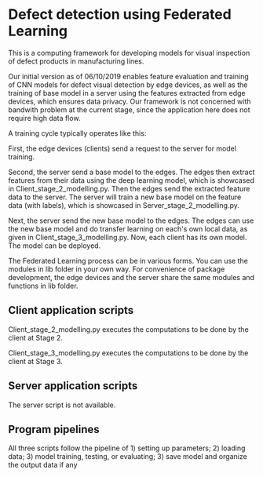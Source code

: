 # Defect detection using Federated Learning

This is a computing framework for developing models for visual inspection of defect products in manufacturing lines.

Our initial version as of 06/10/2019 enables feature evaluation and training of CNN models for defect visual detection by edge devices, as well as the training of base model in a server using the features extracted from edge devices, which ensures data privacy. Our framework is not concerned with bandwith problem at the current stage, since the application here does not require high data flow.

A training cycle typically operates like this:

First, the edge devices (clients) send a request to the server for model training.

Second, the server send a base model to the edges. The edges then extract features from their data using the deep learning model, which is showcased in Client_stage_2_modelling.py. Then the edges send the extracted feature data to the server. The server will train a new base model on the feature data (with labels), which is showcased in Server_stage_2_modelling.py.

Next, the server send the new base model to the edges. The edges can use the new base model and do transfer learning on each's own local data, as given in Client_stage_3_modelling.py. Now, each client has its own model. The model can be deployed.

The Federated Learning process can be in various forms. You can use the modules in lib folder in your own way. For convenience of package development, the edge devices and the server share the same modules and functions in lib folder.


## Client application scripts

Client_stage_2_modelling.py executes the computations to be done by the client at Stage 2. 

Client_stage_3_modelling.py executes the computations to be done by the client at Stage 3.


## Server application scripts

The server script is not available.


## Program pipelines

All three scripts follow the pipeline of 1) setting up parameters; 2) loading data; 3) model training, testing, or evaluating; 3) save model and organize the output data if any


